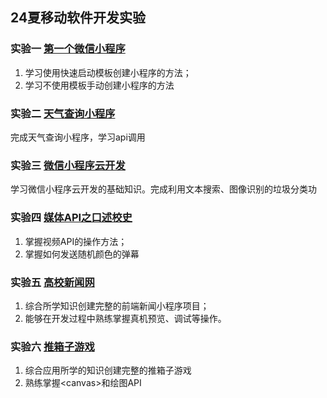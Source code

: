 ## 24夏移动软件开发实验

### 实验一 [第一个微信小程序](https://github.com/spchara/remote-software-develop-lab/blob/main/%E5%AE%9E%E9%AA%8C%E6%8A%A5%E5%91%8A/%E5%AE%9E%E9%AA%8C%E4%B8%80.md)
1. 学习使用快速启动模板创建小程序的方法；
2. 学习不使用模板手动创建小程序的方法


### 实验二 [天气查询小程序](https://github.com/spchara/remote-software-develop-lab/blob/main/%E5%AE%9E%E9%AA%8C%E6%8A%A5%E5%91%8A/%E5%AE%9E%E9%AA%8C%E4%BA%8C.md)
完成天气查询小程序，学习api调用

### 实验三 [微信小程序云开发](https://github.com/spchara/remote-software-develop-lab/blob/main/%E5%AE%9E%E9%AA%8C%E6%8A%A5%E5%91%8A/%E5%AE%9E%E9%AA%8C%E4%B8%89.md)
学习微信小程序云开发的基础知识。完成利用文本搜索、图像识别的垃圾分类功

### 实验四 [媒体API之口述校史](https://github.com/spchara/remote-software-develop-lab/blob/main/%E5%AE%9E%E9%AA%8C%E6%8A%A5%E5%91%8A/%E5%AE%9E%E9%AA%8C%E5%9B%9B.md)
1. 掌握视频API的操作方法；
2. 掌握如何发送随机颜色的弹幕

### 实验五 [高校新闻网](https://github.com/spchara/remote-software-develop-lab/blob/main/%E5%AE%9E%E9%AA%8C%E6%8A%A5%E5%91%8A/%E5%AE%9E%E9%AA%8C%E4%BA%94.md)
1. 综合所学知识创建完整的前端新闻小程序项目；
2. 能够在开发过程中熟练掌握真机预览、调试等操作。

### 实验六 [推箱子游戏](https://github.com/spchara/remote-software-develop-lab/blob/main/%E5%AE%9E%E9%AA%8C%E6%8A%A5%E5%91%8A/%E5%AE%9E%E9%AA%8C%E5%85%AD.md)
1. 综合应用所学的知识创建完整的推箱子游戏
2. 熟练掌握\<canvas>和绘图API
